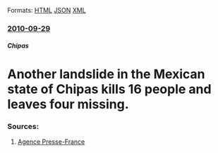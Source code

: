 
Formats: [HTML](/news/2010/09/29/another-landslide-in-the-mexican-state-of-chipas-kills-16-people-and-leaves-four-missing.html)  [JSON](/news/2010/09/29/another-landslide-in-the-mexican-state-of-chipas-kills-16-people-and-leaves-four-missing.json)  [XML](/news/2010/09/29/another-landslide-in-the-mexican-state-of-chipas-kills-16-people-and-leaves-four-missing.xml)  

### [2010-09-29](/news/2010/09/29/index.md)

##### Chipas
# Another landslide in the Mexican state of Chipas kills 16 people and leaves four missing. 




### Sources:

1. [Agence Presse-France](http://www.google.com/hostednews/afp/article/ALeqM5gZuhzaXZlnvuDABH_XqbNvWkaVfQ?docId=CNG.87fc43de98513173dcce8b64af55cda1.e51)
